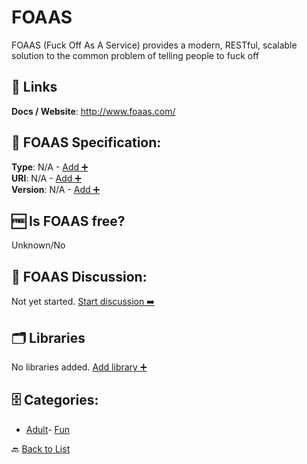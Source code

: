 # FOAAS

FOAAS (Fuck Off As A Service) provides a modern, RESTful, scalable solution to the common problem of telling people to fuck off

##  🔗 Links
**Docs / Website**: http://www.foaas.com/

## 🧬 FOAAS Specification:
**Type**: N/A - [Add ➕](https://github.com/apis-list/apis-list/edit/main/apis/foaas/foaas.yaml)  
**URI**: N/A - [Add ➕](https://github.com/apis-list/apis-list/edit/main/apis/foaas/foaas.yaml)  
**Version**: N/A - [Add ➕](https://github.com/apis-list/apis-list/edit/main/apis/foaas/foaas.yaml)

## 🆓 Is FOAAS free?
 Unknown/No 

## 💬 FOAAS Discussion:
Not yet started. [Start discussion ➡️](https://github.com/apis-list/apis-list/discussions/new)

## 🗂️ Libraries

No libraries added. [Add library ➕](https://github.com/apis-list/apis-list/edit/main/apis/foaas/foaas.yaml)    


## 🗄️ Categories:
- [Adult](https://github.com/apis-list/apis-list#adult-)- [Fun](https://github.com/apis-list/apis-list#fun-)

🔙  [Back to List](https://github.com/apis-list/apis-list)

